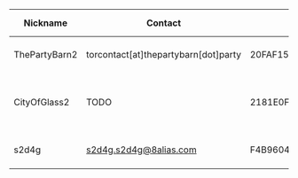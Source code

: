 | Nickname |  Contact | Hashed Fingerprint	| Running | Flags | Last Seen | First Seen | Last Restarted | Advertised Bandwidth | Platform | Version | Version Status | Recommended Version | BridgeDB Distributor | OR Addresses | Transports | BlockList |
|---|---|---|---|---|---|---|---|---|---|---|---|---|---|---|---|---|
|ThePartyBarn2 | torcontact[at]thepartybarn[dot]party | 20FAF15DD4835D945FD57DBA2EFBAE14297618FB | true | Running, V2Dir, Valid | 2025-08-20 05:48:36 | 2025-08-20 03:18:36 | 2025-08-20 02:57:06 | 0 | Tor 0.4.8.14 on Linux | 0.4.8.14 | recommended | true | N/A | 10.251.128.81:62680 | obfs4 | |
|CityOfGlass2 | TODO | 2181E0FE9011500003152BB0A036922682B2E895 | true | Running, V2Dir, Valid | 2025-08-20 05:48:36 | 2025-08-20 00:18:36 | 2025-08-19 23:52:17 | 0 | Tor 0.4.9.2-alpha-dev on Linux | 0.4.9.2-alpha-dev | experimental | false | N/A | 10.181.151.174:49869 |  | |
|s2d4g | s2d4g.s2d4g@8alias.com | F4B960487E18A026F334CE3AC6C3E9B67E3BC3C1 | false | V2Dir, Valid | 2025-08-20 05:48:36 | 2025-08-20 01:18:36 | 2025-08-20 00:59:59 | 915456 | Tor 0.4.8.11 on Linux | 0.4.8.11 | recommended | true | N/A | 10.50.147.3:56984 | obfs4 | |

